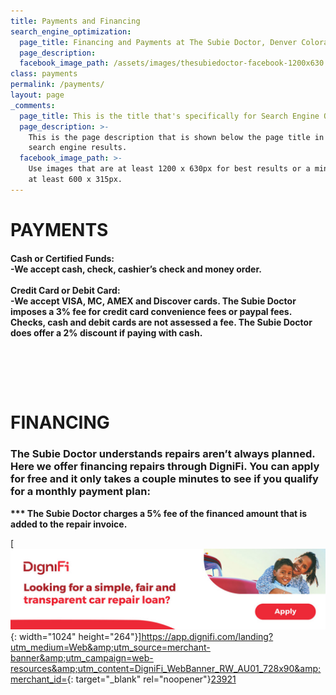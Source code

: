 ```yaml
---
title: Payments and Financing
search_engine_optimization:
  page_title: Financing and Payments at The Subie Doctor, Denver Colorado
  page_description:
  facebook_image_path: /assets/images/thesubiedoctor-facebook-1200x630.png
class: payments
permalink: /payments/
layout: page
_comments:
  page_title: This is the title that's specifically for Search Engine Optimization.
  page_description: >-
    This is the page description that is shown below the page title in the
    search engine results.
  facebook_image_path: >-
    Use images that are at least 1200 x 630px for best results or a minimum of
    at least 600 x 315px.
---
```

# PAYMENTS

#### Cash or Certified Funds:<br>\-We accept cash, check, cashier’s check and money order. &nbsp;<br><br>Credit Card or Debit Card:<br>\-We accept VISA, MC, AMEX and Discover cards. The Subie Doctor imposes a 3% fee for credit card convenience fees or paypal fees. Checks, cash and debit cards are not assessed a fee. The Subie Doctor does offer a 2% discount if paying with cash.

#### <br>

### &nbsp;

# FINANCING

### The Subie Doctor understands repairs aren’t always planned.  Here we offer financing repairs through DigniFi.  You can apply for free and it only takes a couple minutes to see if you qualify for a monthly payment plan:

**\*\*\* The Subie Doctor charges a 5% fee of the financed amount that is added to the repair invoice.**

\[![](/assets/images/webbanner-970x250-billboard.jpg){: width="1024" height="264"}\][<u>https://app.dignifi.com/landing?utm_medium=Web&amp;utm_source=merchant-banner&amp;utm_campaign=web-resources&amp;utm_content=DigniFi_WebBanner_RW_AU01_728x90&amp;merchant_id=</u>](https://app.dignifi.com/landing?utm_medium=Web&amp;utm_source=merchant-banner&amp;utm_campaign=web-resources&amp;utm_content=DigniFi_WebBanner_RW_AU01_728x90&amp;merchant_id=24300 "https://app.dignifi.com/landing?utm_medium=Web&amp;utm_source=merchant-banner&amp;utm_campaign=web-resources&amp;utm_content=DigniFi_WebBanner_RW_AU01_728x90&amp;merchant_id=24300"){: target="_blank" rel="noopener"}<u>23921</u>